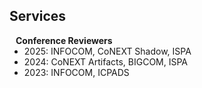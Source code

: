 ## Services

<h4 style="margin:0 10px 0;">Conference Reviewers</h4>

<ul style="margin:0 0 5px;">
  <li>2025: INFOCOM, CoNEXT Shadow, ISPA </li>
  <li>2024: CoNEXT Artifacts, BIGCOM, ISPA</li>
  <li>2023: INFOCOM, ICPADS </li>
</ul>
